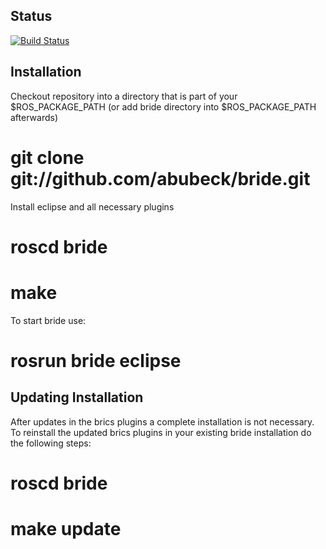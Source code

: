 ## Status ##

[![Build Status](https://travis-ci.org/abubeck/bride.png)](https://travis-ci.org/abubeck/bride)

## Installation ##

Checkout repository into a directory that is part of your $ROS_PACKAGE_PATH (or add bride directory into $ROS_PACKAGE_PATH afterwards)

   # git clone git://github.com/abubeck/bride.git

Install eclipse and all necessary plugins

   # roscd bride

   # make

To start bride use:

   # rosrun bride eclipse

## Updating Installation ##

After updates in the brics plugins a complete installation is not necessary. 
To reinstall the updated brics plugins in your existing bride installation do the following steps:

  # roscd bride

  # make update
